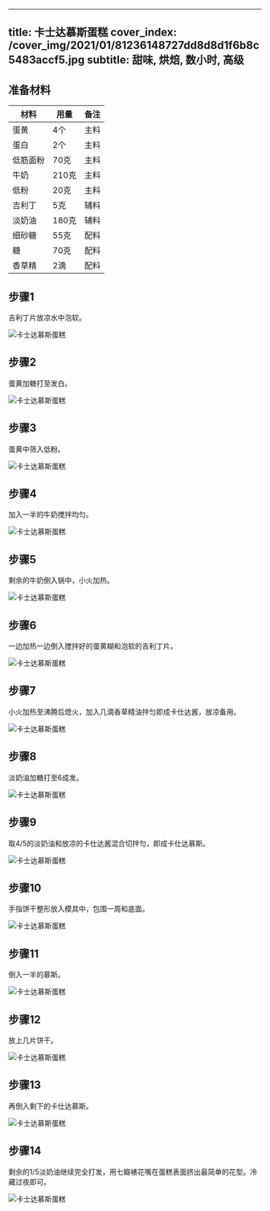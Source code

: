 
---
title: 卡士达慕斯蛋糕
cover_index: /cover_img/2021/01/81236148727dd8d8d1f6b8c5483accf5.jpg
subtitle: 甜味, 烘焙, 数小时, 高级
---

## 准备材料

| 材料     | 用量 | 备注|
| ------- | ----- | --- |
| 蛋黄 | 4个| 主料 |
| 蛋白 | 2个| 主料 |
| 低筋面粉 | 70克| 主料 |
| 牛奶 | 210克| 主料 |
| 低粉 | 20克| 主料 |
| 吉利丁 | 5克| 辅料 |
| 淡奶油 | 180克| 辅料 |
| 细砂糖 | 55克| 配料 |
| 糖 | 70克| 配料 |
| 香草精 | 2滴| 配料 |

## 步骤1

吉利丁片放凉水中泡软。

![卡士达慕斯蛋糕](https://i8.meishichina.com/attachment/recipe/201010/201010181532123.JPG?x-oss-process=style/p320) 

## 步骤2

蛋黄加糖打至发白。

![卡士达慕斯蛋糕](https://i8.meishichina.com/attachment/recipe/201010/201010181532251.JPG?x-oss-process=style/p320) 

## 步骤3

蛋黄中筛入低粉。

![卡士达慕斯蛋糕](https://i8.meishichina.com/attachment/recipe/201010/201010181532349.JPG?x-oss-process=style/p320) 

## 步骤4

加入一半的牛奶搅拌均匀。

![卡士达慕斯蛋糕](https://i8.meishichina.com/attachment/recipe/201010/201010181532460.JPG?x-oss-process=style/p320) 

## 步骤5

剩余的牛奶倒入锅中，小火加热。

![卡士达慕斯蛋糕](https://i8.meishichina.com/attachment/recipe/201010/201010181533073.JPG?x-oss-process=style/p320) 

## 步骤6

一边加热一边倒入搅拌好的蛋黄糊和泡软的吉利丁片。

![卡士达慕斯蛋糕](https://i8.meishichina.com/attachment/recipe/201010/201010181533177.JPG?x-oss-process=style/p320) 

## 步骤7

小火加热至沸腾后熄火，加入几滴香草精油拌匀即成卡仕达酱，放凉备用。

![卡士达慕斯蛋糕](https://i8.meishichina.com/attachment/recipe/201010/201010181533321.JPG?x-oss-process=style/p320) 

## 步骤8

淡奶油加糖打至6成发。

![卡士达慕斯蛋糕](https://i8.meishichina.com/attachment/recipe/201010/201010181533436.JPG?x-oss-process=style/p320) 

## 步骤9

取4/5的淡奶油和放凉的卡仕达酱混合切拌匀，即成卡仕达慕斯。

![卡士达慕斯蛋糕](https://i8.meishichina.com/attachment/recipe/201010/201010181533594.JPG?x-oss-process=style/p320) 

## 步骤10

手指饼干整形放入模具中，包围一周和底面。

![卡士达慕斯蛋糕](https://i8.meishichina.com/attachment/recipe/201010/201010181534143.JPG?x-oss-process=style/p320) 

## 步骤11

倒入一半的慕斯。

![卡士达慕斯蛋糕](https://i8.meishichina.com/attachment/recipe/201010/201010181534280.JPG?x-oss-process=style/p320) 

## 步骤12

放上几片饼干。

![卡士达慕斯蛋糕](https://i8.meishichina.com/attachment/recipe/201010/201010181534421.JPG?x-oss-process=style/p320) 

## 步骤13

再倒入剩下的卡仕达慕斯。

![卡士达慕斯蛋糕](https://i8.meishichina.com/attachment/recipe/201010/201010181535015.JPG?x-oss-process=style/p320) 

## 步骤14

剩余的1/5淡奶油继续完全打发，用七瓣裱花嘴在蛋糕表面挤出最简单的花型。冷藏过夜即可。

![卡士达慕斯蛋糕](https://i8.meishichina.com/attachment/recipe/201010/201010181535154.JPG?x-oss-process=style/p320) 

